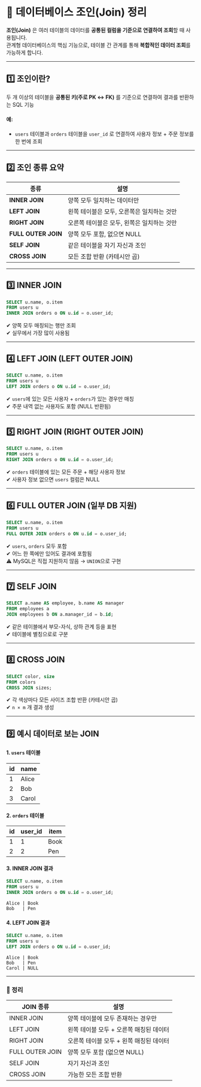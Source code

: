 # 🔗 데이터베이스 조인(Join) 정리

**조인(Join)** 은 여러 테이블의 데이터를 **공통된 컬럼을 기준으로 연결하여 조회**할 때 사용됩니다.  
관계형 데이터베이스의 핵심 기능으로, 테이블 간 관계를 통해 **복합적인 데이터 조회**를 가능하게 합니다.

---

## 1️⃣ 조인이란?

두 개 이상의 테이블을 **공통된 키(주로 PK ↔ FK)** 를 기준으로 연결하여 결과를 반환하는 SQL 기능

#### 예:
- `users` 테이블과 `orders` 테이블을 `user_id` 로 연결하여 사용자 정보 + 주문 정보를 한 번에 조회

---

## 2️⃣ 조인 종류 요약

| 종류 | 설명 |
|------|------|
| **INNER JOIN** | 양쪽 모두 일치하는 데이터만 |
| **LEFT JOIN** | 왼쪽 테이블은 모두, 오른쪽은 일치하는 것만 |
| **RIGHT JOIN** | 오른쪽 테이블은 모두, 왼쪽은 일치하는 것만 |
| **FULL OUTER JOIN** | 양쪽 모두 포함, 없으면 NULL |
| **SELF JOIN** | 같은 테이블을 자기 자신과 조인 |
| **CROSS JOIN** | 모든 조합 반환 (카테시안 곱) |

---

## 3️⃣ INNER JOIN

```sql
SELECT u.name, o.item
FROM users u
INNER JOIN orders o ON u.id = o.user_id;
```

✔ 양쪽 모두 매칭되는 행만 조회  
✔ 실무에서 가장 많이 사용됨

---

## 4️⃣ LEFT JOIN (LEFT OUTER JOIN)

```sql
SELECT u.name, o.item
FROM users u
LEFT JOIN orders o ON u.id = o.user_id;
```

✔ `users`에 있는 모든 사용자 + `orders`가 있는 경우만 매칭  
✔ 주문 내역 없는 사용자도 포함 (NULL 반환됨)

---

## 5️⃣ RIGHT JOIN (RIGHT OUTER JOIN)

```sql
SELECT u.name, o.item
FROM users u
RIGHT JOIN orders o ON u.id = o.user_id;
```

✔ `orders` 테이블에 있는 모든 주문 + 해당 사용자 정보  
✔ 사용자 정보 없으면 `users` 컬럼은 NULL

---

## 6️⃣ FULL OUTER JOIN (일부 DB 지원)

```sql
SELECT u.name, o.item
FROM users u
FULL OUTER JOIN orders o ON u.id = o.user_id;
```

✔ `users`, `orders` 모두 포함  
✔ 어느 한 쪽에만 있어도 결과에 포함됨  
⚠️ MySQL은 직접 지원하지 않음 → `UNION`으로 구현  

---

## 7️⃣ SELF JOIN

```sql
SELECT a.name AS employee, b.name AS manager
FROM employees a
JOIN employees b ON a.manager_id = b.id;
```

✔ 같은 테이블에서 부모-자식, 상하 관계 등을 표현  
✔ 테이블에 별칭으로로 구분

---

## 8️⃣ CROSS JOIN 

```sql
SELECT color, size
FROM colors
CROSS JOIN sizes;
```

✔ 각 색상마다 모든 사이즈 조합 반환 (카테시안 곱)  
✔ `n × m` 개 결과 생성  

---

## 9️⃣ 예시 데이터로 보는 JOIN

#### 1. `users` 테이블

| id | name  |
|----|-------|
| 1  | Alice |
| 2  | Bob   |
| 3  | Carol |

#### 2. `orders` 테이블

| id | user_id | item   |
|----|---------|--------|
| 1  | 1       | Book   |
| 2  | 2       | Pen    |

#### 3. INNER JOIN 결과
```sql
SELECT u.name, o.item
FROM users u
INNER JOIN orders o ON u.id = o.user_id;
```

```text
Alice | Book  
Bob   | Pen
```

#### 4. LEFT JOIN 결과
```sql
SELECT u.name, o.item
FROM users u
LEFT JOIN orders o ON u.id = o.user_id;
```

```text
Alice | Book  
Bob   | Pen  
Carol | NULL
```

---

### 🎯 정리

| JOIN 종류 | 설명 |
|-----------|------|
| INNER JOIN | 양쪽 테이블에 모두 존재하는 경우만 |
| LEFT JOIN | 왼쪽 테이블 모두 + 오른쪽 매칭된 데이터 |
| RIGHT JOIN | 오른쪽 테이블 모두 + 왼쪽 매칭된 데이터 |
| FULL OUTER JOIN | 양쪽 모두 포함 (없으면 NULL) |
| SELF JOIN | 자기 자신과 조인 |
| CROSS JOIN | 가능한 모든 조합 반환 |
